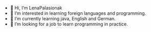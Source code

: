 - 👋 Hi, I’m LenaPalasionak
- 👀 I’m interested in learning foreign languages and programming.
- 🌱 I’m currently learning java, English and German.
- 💞️ I’m looking for a job to learn programming in practice.


<!---
AlenaPalasionak/AlenaPalasionak is a ✨ special ✨ repository because its `README.md` (this file) appears on your GitHub profile.
You can click the Preview link to take a look at your changes.
--->
